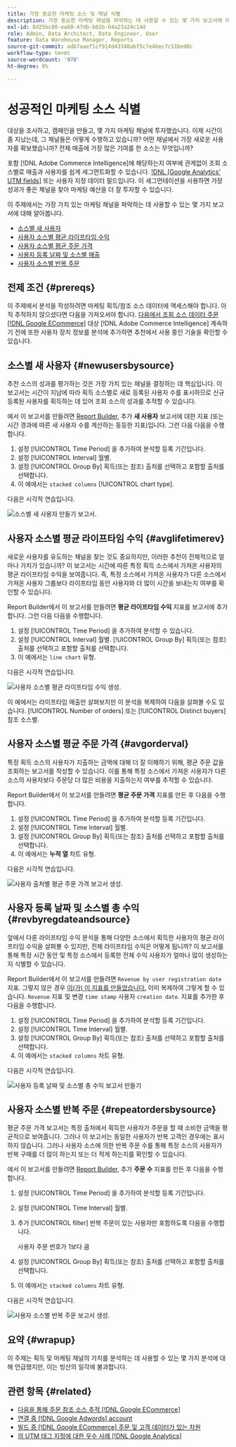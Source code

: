 ```yaml
---
title: 가장 중요한 마케팅 소스 및 채널 식별
description: 가장 중요한 마케팅 채널을 파악하는 데 사용할 수 있는 몇 가지 보고서에 대해 알아봅니다.
exl-id: 8d25bc80-ea60-47db-b01b-04a23a24c14d
role: Admin, Data Architect, Data Engineer, User
feature: Data Warehouse Manager, Reports
source-git-commit: adb7aaef1cf914d43348abf5c7e4bec7c51bed0c
workflow-type: tm+mt
source-wordcount: '978'
ht-degree: 0%

---
```


# 성공적인 마케팅 소스 식별

대상을 조사하고, 캠페인을 만들고, 몇 가지 마케팅 채널에 투자했습니다. 이제 시간이 좀 지났는데, 그 채널들은 어떻게 수행하고 있습니까? 어떤 채널에서 가장 새로운 사용자를 확보했습니까? 전체 매출에 가장 많은 기여를 한 소스는 무엇입니까?

포함 [!DNL Adobe Commerce Intelligence]에 해당하는지 여부에 관계없이 조회 소스별로 매출과 사용자를 쉽게 세그먼트화할 수 있습니다. [!DNL [Google Analytics' UTM fields]](https://support.google.com/analytics/answer/1191184?hl=en) 또는 사용자 지정 데이터 필드입니다. 이 세그먼테이션을 사용하면 가장 성과가 좋은 채널을 찾아 마케팅 예산을 더 잘 투자할 수 있습니다.

이 주제에서는 가장 가치 있는 마케팅 채널을 파악하는 데 사용할 수 있는 몇 가지 보고서에 대해 알아봅니다.

* [소스별 새 사용자](#newusersbysource)
* [사용자 소스별 평균 라이프타임 수익](#avglifetimerev)
* [사용자 소스별 평균 주문 가격](#avgorderval)
* [사용자 등록 날짜 및 소스별 매출](#revbyregdateandsource)
* [사용자 소스별 반복 주문](#repeatordersbysource)

## 전제 조건 {#prereqs}

이 주제에서 분석을 작성하려면 마케팅 획득/참조 소스 데이터에 액세스해야 합니다. 아직 추적하지 않으셨다면 다음을 가져오셔야 합니다. [다음에서 조회 소스 데이터 주문 [!DNL Google ECommerce]](../importing-data/integrations/google-ecommerce.md) 대상 [!DNL Adobe Commerce Intelligence] 계속하기 전에 또한 사용자 장치 정보를 분석에 추가하면 추천에서 사용 중인 기술을 확인할 수 있습니다.

## 소스별 새 사용자 {#newusersbysource}

추천 소스의 성과를 평가하는 것은 가장 가치 있는 채널을 결정하는 데 핵심입니다. 이 보고서는 시간이 지남에 따라 획득 소스별로 새로 등록된 사용자 수를 표시하므로 신규 등록된 사용자를 획득하는 데 있어 조회 소스의 성과를 추적할 수 있습니다.

에서 이 보고서를 만들려면 [Report Builder](../../tutorials/using-visual-report-builder.md), 추가 **새 사용자** 보고서에 대한 지표 (또는 시간 경과에 따른 새 사용자 수를 계산하는 동등한 지표)입니다. 그런 다음 다음을 수행합니다.

1. 설정 [!UICONTROL Time Period] 을 추가하여 분석할 등록 기간입니다.
1. 설정 [!UICONTROL Interval] 월별.
1. 설정 [!UICONTROL Group By] 획득(또는 참조) 출처를 선택하고 포함할 출처를 선택합니다.
1. 이 예에서는 `stacked columns` [!UICONTROL chart type].

다음은 시각적 연습입니다.

![소스별 새 사용자 만들기 보고서.](../../assets/New_Users_by_source.gif)

## 사용자 소스별 평균 라이프타임 수익 {#avglifetimerev}

새로운 사용자를 유도하는 채널을 찾는 것도 중요하지만, 이러한 추천이 전체적으로 얼마나 가치가 있습니까? 이 보고서는 시간에 따른 특정 획득 소스에서 가져온 사용자의 평균 라이프타임 수익을 보여줍니다. 즉, 특정 소스에서 가져온 사용자가 다른 소스에서 가져온 사용자 그룹보다 라이프타임 동안 사용자와 더 많이 시간을 보내는지 여부를 확인할 수 있습니다.

Report Builder에서 이 보고서를 만들려면 **평균 라이프타임 수익** 지표를 보고서에 추가합니다. 그런 다음 다음을 수행합니다.

1. 설정 [!UICONTROL Time Period] 을 추가하여 분석할 수 있습니다.
1. 설정 [!UICONTROL Interval] 월별.
   [!UICONTROL Group By] 획득(또는 참조) 출처를 선택하고 포함할 출처를 선택합니다.
1. 이 예에서는 `line chart` 유형.

다음은 시각적 연습입니다.

![사용자 소스별 평균 라이프타임 수익 생성](../../assets/Lifetime_revenue_by_user_source.gif).

이 예에서는 라이프타임 매출만 살펴보지만 이 분석을 복제하여 다음을 살펴볼 수도 있습니다. [!UICONTROL Number of orders] 또는 [!UICONTROL Distinct buyers] 참조 소스별.

## 사용자 소스별 평균 주문 가격 {#avgorderval}

특정 획득 소스의 사용자가 지출하는 금액에 대해 더 잘 이해하기 위해, 평균 주문 값을 조회하는 보고서를 작성할 수 있습니다. 이를 통해 특정 소스에서 가져온 사용자가 다른 소스의 사용자보다 주문당 더 많은 비용을 지출하는지 여부를 추적할 수 있습니다.

Report Builder에서 이 보고서를 만들려면 **평균 주문 가격** 지표를 만든 후 다음을 수행합니다.

1. 설정 [!UICONTROL Time Period] 을 추가하여 분석할 등록 기간입니다.
1. 설정 [!UICONTROL Time Interval] 월별.
1. 설정 [!UICONTROL Group By] 획득(또는 참조) 출처를 선택하고 포함할 출처를 선택합니다.
1. 이 예에서는 **누적 열** 차트 유형.

다음은 시각적 연습입니다.

![사용자 출처별 평균 주문 가격 보고서 생성.](../../assets/Average_order_value_by_source.gif)

## 사용자 등록 날짜 및 소스별 총 수익 {#revbyregdateandsource}

앞에서 다룬 라이프타임 수익 분석을 통해 다양한 소스에서 획득한 사용자의 평균 라이프타임 수익을 살펴볼 수 있지만, 전체 라이프타임 수익은 어떻게 됩니까? 이 보고서를 통해 특정 시간 동안 및 특정 소스에서 등록한 전체 수익 사용자가 얼마나 많이 생성하는지 식별할 수 있습니다.

Report Builder에서 이 보고서를 만들려면 `Revenue by user registration date` 지표. 그렇지 않은 경우 [이(가) 이 지표를 만들었습니다.](../../data-user/reports/ess-manage-data-metrics.md) 이미 복제하여 그렇게 할 수 있습니다. `Revenue` 지표 및 변경 `time stamp` 사용자 `creation date`. 지표를 추가한 후 다음을 수행합니다.

1. 설정 [!UICONTROL Time Period] 을 추가하여 분석할 등록 기간입니다.
1. 설정 [!UICONTROL Time Interval] 월별.
1. 설정 [!UICONTROL Group By] 획득(또는 참조) 출처를 선택하고 포함할 출처를 선택합니다.
1. 이 예에서는 `stacked columns` 차트 유형.

다음은 시각적 연습입니다.

![사용자 등록 날짜 및 소스별 총 수익 보고서 만들기](../../assets/Revenue_by_user_registration_date_and_source.gif)

## 사용자 소스별 반복 주문 {#repeatordersbysource}

평균 주문 가격 보고서는 특정 출처에서 획득한 사용자가 주문을 할 때 소비한 금액을 평균적으로 보여줍니다. 그러나 이 보고서는 동일한 사용자가 반복 고객인 경우에는 표시하지 않습니다. 그러나 사용자 소스에 의한 반복 주문 수를 통해 특정 소스의 사용자가 반복 구매를 더 많이 하는지 또는 더 적게 하는지를 확인할 수 있습니다.

에서 이 보고서를 만들려면 [Report Builder](../../tutorials/using-visual-report-builder.md), 추가 **주문 수** 지표를 만든 후 다음을 수행합니다.

1. 설정 [!UICONTROL Time Period] 을 추가하여 분석할 등록 기간입니다.
1. 설정 [!UICONTROL Time Interval] 월별.
1. 추가 [!UICONTROL filter] 반복 주문이 있는 사용자만 포함하도록 다음을 수행합니다.

   사용자 주문 번호가 1보다 큼

1. 설정 [!UICONTROL Group By] 획득(또는 참조) 출처를 선택하고 포함할 출처를 선택합니다.
1. 이 예에서는 `stacked columns` 차트 유형.

다음은 시각적 연습입니다.

![사용자 소스별 반복 주문 보고서 생성.](../../assets/Repeat_orders_by_user_source.gif)


## 요약 {#wrapup}

이 주제는 획득 및 마케팅 채널의 가치를 분석하는 데 사용할 수 있는 몇 가지 분석에 대해 언급했지만, 이는 빙산의 일각에 불과합니다.

## 관련 항목 {#related}

* [다음을 통해 주문 참조 소스 추적 [!DNL Google ECommerce]](../importing-data/integrations/google-ecommerce.md)
* [연결 중 [!DNL Google Adwords] account](../importing-data/integrations/google-adwords.md)
* [빌드 중 [!DNL Google ECommerce] 주문 및 고객 데이터가 있는 차원](../data-warehouse-mgr/bldg-google-ecomm-dim.md)
* [의 UTM 태그 지정에 대한 우수 사례 [!DNL Google Analytics]](../../best-practices/utm-tagging-google.md)
